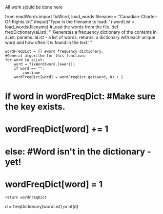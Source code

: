 All work sjould be done here

from readWords import fixWord, load_words
filename = "Canadian-Charter-Of-Rights.txt" #input("Type in the filename to load: ")
wordList = load_words(filename) #Load the words from the file.
def freqDictionary(aList):
    '''Generates a frequency dictionary of the contents in
aList.
params: aList - a list of words.
returns: a dictionary with each unique word and how often it is
found in the text.'''
    
    wordFreqDict = {} #word frequency dictionary.
    #General algorithm for this function:
    for word in aList:
        word = fixWord(word.lower())
        if word == "":
            continue
        wordFreqDict[word] = wordFreqDict.get(word, 0) + 1
#         if word in wordFreqDict: #Make sure the key exists.
#             wordFreqDict[word] += 1
#         else: #Word isn't in the dictionary - yet!
#             wordFreqDict[word] = 1
    return wordFreqDict



d = freqDictionary(wordList)
print(d)

